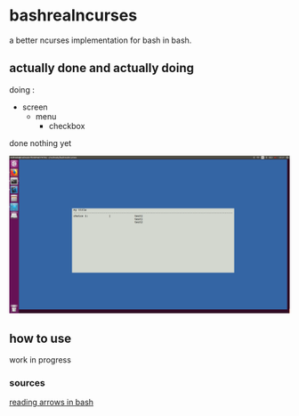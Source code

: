 # bashrealncurses
a better ncurses implementation for bash in bash.

## actually done and actually doing
doing :
* screen
  * menu
    * checkbox

done nothing yet

![picture alt](img/actually.png "actual work")

## how to use

work in progress

### sources

[reading arrows in bash](https://unix.stackexchange.com/questions/179191/bashscript-to-detect-right-arrow-key-being-pressed)